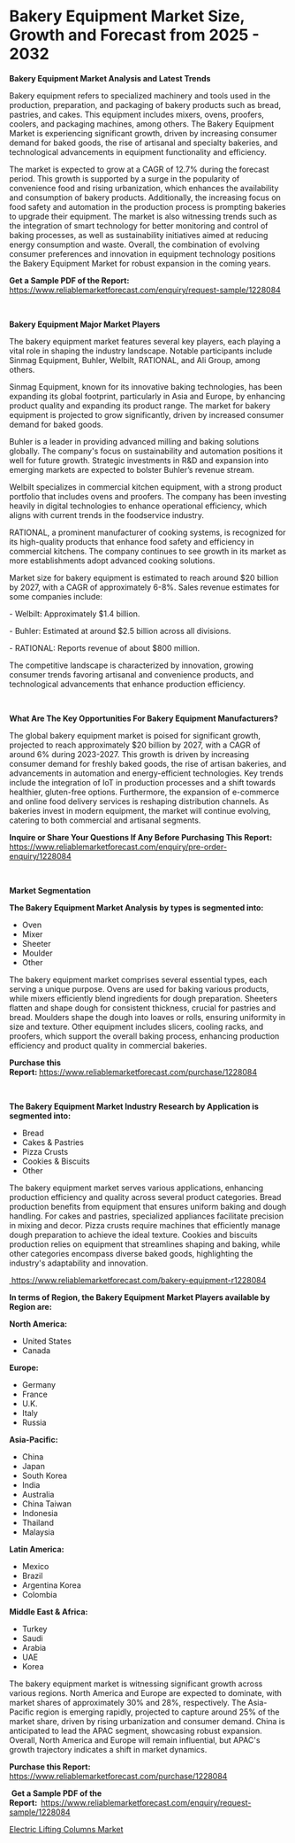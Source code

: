 <p><h1>Bakery Equipment Market Size, Growth and Forecast from 2025 - 2032</h1></p><p><strong>Bakery Equipment Market Analysis and Latest Trends</strong></p>
<p><p>Bakery equipment refers to specialized machinery and tools used in the production, preparation, and packaging of bakery products such as bread, pastries, and cakes. This equipment includes mixers, ovens, proofers, coolers, and packaging machines, among others. The Bakery Equipment Market is experiencing significant growth, driven by increasing consumer demand for baked goods, the rise of artisanal and specialty bakeries, and technological advancements in equipment functionality and efficiency.</p><p>The market is expected to grow at a CAGR of 12.7% during the forecast period. This growth is supported by a surge in the popularity of convenience food and rising urbanization, which enhances the availability and consumption of bakery products. Additionally, the increasing focus on food safety and automation in the production process is prompting bakeries to upgrade their equipment. The market is also witnessing trends such as the integration of smart technology for better monitoring and control of baking processes, as well as sustainability initiatives aimed at reducing energy consumption and waste. Overall, the combination of evolving consumer preferences and innovation in equipment technology positions the Bakery Equipment Market for robust expansion in the coming years.</p></p>
<p><strong>Get a Sample PDF of the Report:&nbsp;</strong> <a href="https://www.reliablemarketforecast.com/enquiry/request-sample/1228084?utm_campaign=1893&utm_medium=2&utm_source=Github&utm_content=ia&utm_term=18022025&utm_id=bakery-equipment">https://www.reliablemarketforecast.com/enquiry/request-sample/1228084</a></p>
<p>&nbsp;</p>
<p><strong>Bakery Equipment Major Market Players</strong></p>
<p><p>The bakery equipment market features several key players, each playing a vital role in shaping the industry landscape. Notable participants include Sinmag Equipment, Buhler, Welbilt, RATIONAL, and Ali Group, among others.</p><p>Sinmag Equipment, known for its innovative baking technologies, has been expanding its global footprint, particularly in Asia and Europe, by enhancing product quality and expanding its product range. The market for bakery equipment is projected to grow significantly, driven by increased consumer demand for baked goods.</p><p>Buhler is a leader in providing advanced milling and baking solutions globally. The company's focus on sustainability and automation positions it well for future growth. Strategic investments in R&D and expansion into emerging markets are expected to bolster Buhler’s revenue stream.</p><p>Welbilt specializes in commercial kitchen equipment, with a strong product portfolio that includes ovens and proofers. The company has been investing heavily in digital technologies to enhance operational efficiency, which aligns with current trends in the foodservice industry.</p><p>RATIONAL, a prominent manufacturer of cooking systems, is recognized for its high-quality products that enhance food safety and efficiency in commercial kitchens. The company continues to see growth in its market as more establishments adopt advanced cooking solutions.</p><p>Market size for bakery equipment is estimated to reach around $20 billion by 2027, with a CAGR of approximately 6-8%. Sales revenue estimates for some companies include:</p><p>- Welbilt: Approximately $1.4 billion.</p><p>- Buhler: Estimated at around $2.5 billion across all divisions.</p><p>- RATIONAL: Reports revenue of about $800 million.</p><p>The competitive landscape is characterized by innovation, growing consumer trends favoring artisanal and convenience products, and technological advancements that enhance production efficiency.</p></p>
<p>&nbsp;</p>
<p><strong>What Are The Key Opportunities For Bakery Equipment Manufacturers?</strong></p>
<p><p>The global bakery equipment market is poised for significant growth, projected to reach approximately $20 billion by 2027, with a CAGR of around 6% during 2023-2027. This growth is driven by increasing consumer demand for freshly baked goods, the rise of artisan bakeries, and advancements in automation and energy-efficient technologies. Key trends include the integration of IoT in production processes and a shift towards healthier, gluten-free options. Furthermore, the expansion of e-commerce and online food delivery services is reshaping distribution channels. As bakeries invest in modern equipment, the market will continue evolving, catering to both commercial and artisanal segments.</p></p>
<p><strong>Inquire or Share Your Questions If Any Before Purchasing This Report:</strong> <a href="https://www.reliablemarketforecast.com/enquiry/pre-order-enquiry/1228084?utm_campaign=1893&utm_medium=2&utm_source=Github&utm_content=ia&utm_term=18022025&utm_id=bakery-equipment">https://www.reliablemarketforecast.com/enquiry/pre-order-enquiry/1228084</a></p>
<p>&nbsp;</p>
<p><strong>Market Segmentation</strong></p>
<p><strong>The Bakery Equipment Market Analysis by types is segmented into:</strong></p>
<p><ul><li>Oven</li><li>Mixer</li><li>Sheeter</li><li>Moulder</li><li>Other</li></ul></p>
<p><p>The bakery equipment market comprises several essential types, each serving a unique purpose. Ovens are used for baking various products, while mixers efficiently blend ingredients for dough preparation. Sheeters flatten and shape dough for consistent thickness, crucial for pastries and bread. Moulders shape the dough into loaves or rolls, ensuring uniformity in size and texture. Other equipment includes slicers, cooling racks, and proofers, which support the overall baking process, enhancing production efficiency and product quality in commercial bakeries.</p></p>
<p><strong>Purchase this Report:&nbsp;</strong><a href="https://www.reliablemarketforecast.com/purchase/1228084?utm_campaign=1893&utm_medium=2&utm_source=Github&utm_content=ia&utm_term=18022025&utm_id=bakery-equipment">https://www.reliablemarketforecast.com/purchase/1228084</a></p>
<p>&nbsp;</p>
<p><strong>The Bakery Equipment Market Industry Research by Application is segmented into:</strong></p>
<p><ul><li>Bread</li><li>Cakes & Pastries</li><li>Pizza Crusts</li><li>Cookies & Biscuits</li><li>Other</li></ul></p>
<p><p>The bakery equipment market serves various applications, enhancing production efficiency and quality across several product categories. Bread production benefits from equipment that ensures uniform baking and dough handling. For cakes and pastries, specialized appliances facilitate precision in mixing and decor. Pizza crusts require machines that efficiently manage dough preparation to achieve the ideal texture. Cookies and biscuits production relies on equipment that streamlines shaping and baking, while other categories encompass diverse baked goods, highlighting the industry's adaptability and innovation.</p></p>
<p><a href="https://www.reliablemarketforecast.com/bakery-equipment-r1228084?utm_campaign=1893&utm_medium=2&utm_source=Github&utm_content=ia&utm_term=18022025&utm_id=bakery-equipment">&nbsp;https://www.reliablemarketforecast.com/bakery-equipment-r1228084</a></p>
<p><strong>In terms of Region, the Bakery Equipment Market Players available by Region are:</strong></p>
<p>
    <p> <strong> North America: </strong>
        <ul>
            <li>United States</li>
            <li>Canada</li>
        </ul>
        </p> 
    <p> <strong> Europe: </strong>
        <ul>
            <li>Germany</li>
            <li>France</li>
            <li>U.K.</li>
            <li>Italy</li>
            <li>Russia</li>
        </ul>
        </p> 
    <p> <strong> Asia-Pacific: </strong>
        <ul>
            <li>China</li>
            <li>Japan</li>
            <li>South Korea</li>
            <li>India</li>
            <li>Australia</li>
            <li>China Taiwan</li>
            <li>Indonesia</li>
            <li>Thailand</li>
            <li>Malaysia</li>
        </ul>
        </p> 
    <p> <strong> Latin America: </strong>
        <ul>
            <li>Mexico</li>
            <li>Brazil</li>
            <li>Argentina Korea</li>
            <li>Colombia</li>
        </ul>
        </p> 
    <p> <strong> Middle East & Africa: </strong>
        <ul>
            <li>Turkey</li>
            <li>Saudi</li>
            <li>Arabia</li>
            <li>UAE</li>
            <li>Korea</li>
        </ul>
    </p>
    </p>
<p><p>The bakery equipment market is witnessing significant growth across various regions. North America and Europe are expected to dominate, with market shares of approximately 30% and 28%, respectively. The Asia-Pacific region is emerging rapidly, projected to capture around 25% of the market share, driven by rising urbanization and consumer demand. China is anticipated to lead the APAC segment, showcasing robust expansion. Overall, North America and Europe will remain influential, but APAC's growth trajectory indicates a shift in market dynamics.</p></p>
<p><strong>Purchase this Report: </strong><a href="https://www.reliablemarketforecast.com/purchase/1228084?utm_campaign=1893&utm_medium=2&utm_source=Github&utm_content=ia&utm_term=18022025&utm_id=bakery-equipment">https://www.reliablemarketforecast.com/purchase/1228084</a></p>
<p>&nbsp;<strong>Get a Sample PDF of the Report:&nbsp;&nbsp;</strong><a href="https://www.reliablemarketforecast.com/enquiry/request-sample/1228084?utm_campaign=1893&utm_medium=2&utm_source=Github&utm_content=ia&utm_term=18022025&utm_id=bakery-equipment">https://www.reliablemarketforecast.com/enquiry/request-sample/1228084</a></p>
<p><strong></strong></p>
<p><p><a href="https://github.com/PeterParrish5/Market-Research-Report-List-7/blob/main/electric-lifting-columns-market.md?utm_campaign=1893&utm_medium=2&utm_source=Github&utm_content=ia&utm_term=18022025&utm_id=bakery-equipment">Electric Lifting Columns Market</a></p></p>
